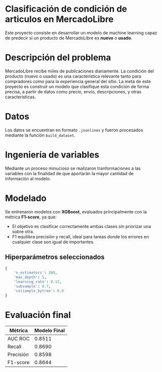 # Clasificación de condición de articulos en MercadoLibre

Este proyecto consiste en desarrollar un modelo de machine learning capaz de predecir si un producto de MercadoLibre es **nuevo** o **usado**.

# Descripción del problema

MercadoLibre recibe miles de publicaciones diariamente. La condición del producto (nuevo o usado) es una característica relevante tanto para compradores como para la experiencia general del sitio. La meta de este proyecto es construir un modelo que clasifique esta condición de forma precisa, a partir de datos como precio, envío, descripciones, y otras características.

# Datos

Los datos se encuentran en formato `.jsonlines` y fueron procesados mediante la función `build_dataset`. 

# Ingeniería de variables

Mediante un proceso minucioso se realizaron tranformaciones a las variables con la finalidad de que aportarán la mayor cantidad de información al modelo.

# Modelado

Se entrenaron modelos con **XGBoost**, evaluados principalmente con la métrica **F1-score**, ya que:

- El objetivo es clasificar correctamente ambas clases sin priorizar una sobre otra.
- F1 equilibra precisión y recall, ideal para tareas donde los errores en cualquier clase son igual de importantes.


## Hiperparámetros seleccionados

```python
{
    'n_estimators': 300,
    'max_depth': 5,
    'learning_rate': 0.12,
    'subsample': 0.7,
    'colsample_bytree': 0.8
}
```

# Evaluación final

| Métrica       | Modelo Final   |
|---------------|-----------|
| AUC ROC       | 0.8511    |
| Recall        | 0.8690    |
| Precisión     | 0.8598    |
| F1-score      | 0.8644    |



 